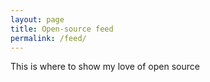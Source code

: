 ```yaml
---
layout: page
title: Open-source feed
permalink: /feed/
---
```


This is where to show my love of open source
